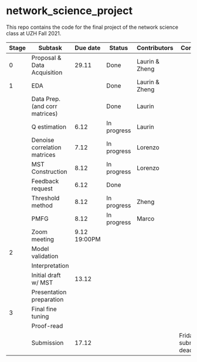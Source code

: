 # network_science_project
This repo contains the code for the final project of the network science class at UZH Fall 2021.


| Stage | Subtask                        | Due date     | Status      | Contributors   | Comment                     |
|-------|--------------------------------|--------------|-------------|----------------|-----------------------------|
| 0     | Proposal & Data Acquisition    | 29.11        | Done        | Laurin & Zheng |                             |
| 1     | EDA                            |              | Done        | Laurin & Zheng |                             |
|       | Data Prep. (and corr matrices) |              | Done        | Laurin         |                             |
|       | Q estimation                   | 6.12         | In progress | Laurin         |                             |
|       | Denoise correlation matrices   | 7.12         | In progress | Lorenzo        |                             |
|       | MST Construction               | 8.12         | In progress | Lorenzo        |                             |
|       | Feedback request               | 6.12         | Done        |                |                             |
|       | Threshold method               | 8.12         | In progress | Zheng          |                             |
|       | PMFG                           | 8.12         | In progress | Marco          |                             |
|       | Zoom meeting                   | 9.12 19:00PM |             |                |                             |
| 2     | Model validation               |              |             |                |                             |
|       | Interpretation                 |              |             |                |                             |
|       | Initial draft w/ MST           | 13.12        |             |                |                             |
|       | Presentation preparation       |              |             |                |                             |
| 3     | Final fine tuning              |              |             |                |                             |
|       | Proof-read                     |              |             |                |                             |
|       | Submission                     | 17.12        |             |                | Friday, submission deadline |

